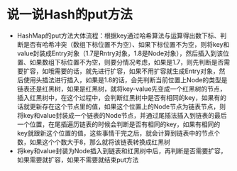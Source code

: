 # 说一说Hash的put方法
- HashMap的put方法大体流程：根据key通过哈希算法与运算得出数下标、判断是否有哈希冲突（数组下标位置不为空）、如果下标位置不为空，则将key和value封装成Entry对象（1.7是Rntry对象，1.8是Node对象），然后插入到该位置、如果数组下标位置不为空，则要分情况考虑，如果是1.7，则先判断是否需要扩容，如哦需要的话，就先进行扩容，如果不用扩容就生成Entry对象，然后使用头插法进行插入，如果是1.8的话，会先判断当前位置上Node的类型是链表还是红黑树，如果是红黑树，就将key-value先变成一个红黑树的节点，插入红黑树中，在这个过程中，会判断红黑树中是否有相同的key，如果有的话就更新存在这个节点里的值，如果这个位置上的Node节点为链表节点，则将key和value封装成一个链表的Node节点，并通过尾插法插入到链表的最后一个位置，在尾插遍历链表的时候会判断是否有相同的key，如果有相同的key就跟新这个位置的值，这些事情干完之后，就会计算到链表中的节点个数，如果这个个数大于8，那么就将该链表转换成红黑树
- 将key和value封装为Node插入到链表和红黑树中后，再判断是否需要扩容，如果需要就扩容，如果不需要就结束put方法